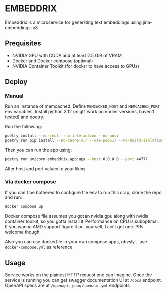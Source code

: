# EMBEDDRIX

Embeddrix is a microservice for generating text embeddings using jina-embeddings-v3.

## Prequisites

- NVIDIA GPU with CUDA and at least 2.5 GiB of VRAM
- Docker and Docker compose (optional)
- NVIDIA Container Toolkit (for docker to have access to GPUs)

## Deploy

### Manual

Run an instance of memcached. Define `MEMCACHED_HOST` and `MEMCACHED_PORT` env variables.
Install python 3.12 (might work on earlier versions, haven't tested) and poetry.

Run the following:

```sh
poetry install --no-root --no-interaction --no-ansi
poetry run pip install --no-cache-dir --use-pep517 --no-build-isolation "flash-attn (==2.6.3)" # Becuase flash-attn wouldn't install otherwise for some reason
```

Then you can run the app using:

```sh
poetry run uvicorn embeddrix.app:app --host 0.0.0.0 --port 44777
```

Alter host and port values to your liking.

### Via docker compose 

If you can't be bothered to configure the env to run this crap, clone the repo and run:

```sh
docker compose up
```

Docker compose file assumes you got an nvidia gpu along with nvidia container toolkit,
so you gotta install it. Performance on CPU is suboptimal. If you wanna AMD support
figure it out yourself, I ain't got one. PRs welcome though.

Also you can use dockerfile in your own compose apps, obvsly... use `docker-compose.yml` as reference.

## Usage

Service works on the plainest HTTP request one can imagine.
Once the service is running you can get swagger documentation UI at `/docs` endpoint.
OpenAPI specs are at `/openapi.json`/`/openapi.yml` endpoints.
